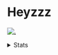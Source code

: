 # Heyzzz  

[![.](https://skillicons.dev/icons?i=js,ts,nextjs,nestjs,mongodb)](https://skillicons.dev)  

<details>
<summary>Stats</summary
<!--START_SECTION:waka-->

```txt
TypeScript    10 hrs 59 mins  ██████████████▓░░░░░░░░░░   58.11 %
CSS           5 hrs 54 mins   ███████▓░░░░░░░░░░░░░░░░░   31.24 %
JSON          1 hr 41 mins    ██▒░░░░░░░░░░░░░░░░░░░░░░   08.97 %
JavaScript    18 mins         ▒░░░░░░░░░░░░░░░░░░░░░░░░   01.63 %
Image (svg)   0 secs          ░░░░░░░░░░░░░░░░░░░░░░░░░   00.03 %
```

<!--END_SECTION:waka-->
</details>
